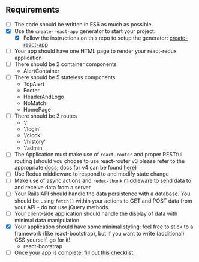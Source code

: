 ## Requirements

- [ ] The code should be written in ES6 as much as possible
- [x] Use the `create-react-app` generator to start your project.
	- [x] Follow the instructions on this repo to setup the generator: [create-react-app](https://github.com/facebookincubator/create-react-app)
- [ ] Your app should have one HTML page to render your react-redux application
- [ ] There should be 2 container components
  - AlertContainer
- [ ] There should be 5 stateless components
  - TopAlert
  - Footer
  - HeaderAndLogo
  - NoMatch
  - HomePage
- [ ] There should be 3 routes
  - '/'
  - '/login'
  - '/clock'
  - '/history'
  - '/admin'
- [ ] The Application must make use of `react-router` and proper RESTful routing (should you choose to use react-router v3 please refer to the appropriate [docs](https://github.com/ReactTraining/react-router/tree/v3/docs); docs for v4 can be found [here](https://reacttraining.com/react-router/web/guides/quick-start))
- [ ] Use Redux middleware to respond to and modify state change
- [ ] Make use of async actions and `redux-thunk` middleware to send data to and receive data from a server
- [ ] Your Rails API should handle the data persistence with a database. You should be using `fetch()` within your actions to GET and POST data from your API - do not use jQuery methods.
- [ ] Your client-side application should handle the display of data with minimal data manipulation
- [X] Your application should have some minimal styling: feel free to stick to a framework (like react-bootstrap), but if you want to write (additional) CSS yourself, go for it!
  - react-bootstrap
- [ ] [Once your app is complete, fill out this checklist.](https://goo.gl/forms/ULtKsxuzWomvXuTk2)
